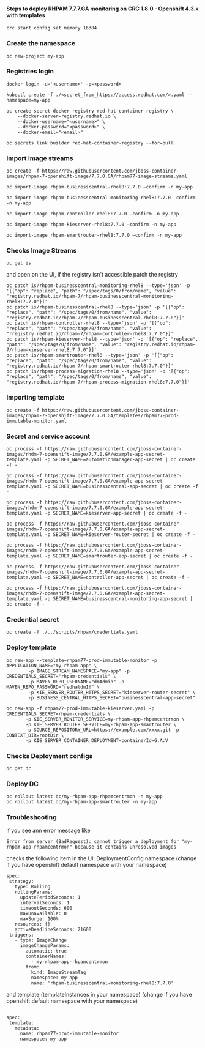 #### Steps to deploy RHPAM 7.7.7.GA monitoring on CRC 1.8.0 - Openshift 4.3.x with templates

```console
crc start config set memory 16384
```

### Create the namespace
```console
oc new-project my-app
```

### Registries login
```console
docker login -u='<username>' -p=<password>

kubectl create -f ./<secret_from_https://access.redhat.com/>.yaml --namespace=my-app

oc create secret docker-registry red-hat-container-registry \
    --docker-server=registry.redhat.io \
    --docker-username="<username>" \
    --docker-password="<password>" \
    --docker-email="<email>"

oc secrets link builder red-hat-container-registry --for=pull
```

### Import image streams

```console
oc create -f https://raw.githubusercontent.com/jboss-container-images/rhpam-7-openshift-image/7.7.0.GA/rhpam77-image-streams.yaml

oc import-image rhpam-businesscentral-rhel8:7.7.0 —confirm -n my-app

oc import-image rhpam-businesscentral-monitoring-rhel8:7.7.0 —confirm -n my-app

oc import-image rhpam-controller-rhel8:7.7.0 —confirm -n my-app

oc import-image rhpam-kieserver-rhel8:7.7.0 —confirm -n my-app

oc import-image rhpam-smartrouter-rhel8:7.7.0 —confirm -n my-app
```

### Checks Image Streams
```console
oc get is
```
and open on the UI, if the registry isn't accessible patch the registry
```console
oc patch is/rhpam-businesscentral-monitoring-rhel8 --type='json' -p '[{"op": "replace", "path": "/spec/tags/0/from/name", "value": "registry.redhat.io/rhpam-7/rhpam-businesscentral-monitoring-rhel8:7.7.0"}]'
oc patch is/rhpam-businesscentral-rhel8 --type='json' -p '[{"op": "replace", "path": "/spec/tags/0/from/name", "value": "registry.redhat.io/rhpam-7/rhpam-businesscentral-rhel8:7.7.0"}]'
oc patch is/rhpam-controller-rhel8 --type='json' -p '[{"op": "replace", "path": "/spec/tags/0/from/name", "value": "rregistry.redhat.io/rhpam-7/rhpam-controller-rhel8:7.7.0"}]'
oc patch is/rhpam-kieserver-rhel8 --type='json' -p '[{"op": "replace", "path": "/spec/tags/0/from/name", "value": "registry.redhat.io/rhpam-7/rhpam-kieserver-rhel8:7.7.0"}]'
oc patch is/rhpam-smartrouter-rhel8 --type='json' -p '[{"op": "replace", "path": "/spec/tags/0/from/name", "value": "registry.redhat.io/rhpam-7/rhpam-smartrouter-rhel8:7.7.0"}]'
oc patch is/rhpam-process-migration-rhel8 --type='json' -p '[{"op": "replace", "path": "/spec/tags/0/from/name", "value": "registry.redhat.io/rhpam-7/rhpam-process-migration-rhel8:7.7.0"}]'
```


### Importing template

```console
oc create -f https://raw.githubusercontent.com/jboss-container-images/rhpam-7-openshift-image/7.7.0.GA/templates/rhpam77-prod-immutable-monitor.yaml
```

### Secret and service account

```console
oc process -f https://raw.githubusercontent.com/jboss-container-images/rhdm-7-openshift-image/7.7.0.GA/example-app-secret-template.yaml -p SECRET_NAME=automationmanager-app-secret | oc create -f -

oc process -f https://raw.githubusercontent.com/jboss-container-images/rhdm-7-openshift-image/7.7.0.GA/example-app-secret-template.yaml -p SECRET_NAME=businesscentral-app-secret | oc create -f -

oc process -f https://raw.githubusercontent.com/jboss-container-images/rhdm-7-openshift-image/7.7.0.GA/example-app-secret-template.yaml -p SECRET_NAME=kieserver-app-secret | oc create -f -

oc process -f https://raw.githubusercontent.com/jboss-container-images/rhdm-7-openshift-image/7.7.0.GA/example-app-secret-template.yaml -p SECRET_NAME=kieserver-router-secret | oc create -f -

oc process -f https://raw.githubusercontent.com/jboss-container-images/rhdm-7-openshift-image/7.7.0.GA/example-app-secret-template.yaml -p SECRET_NAME=smartrouter-app-secret | oc create -f -

oc process -f https://raw.githubusercontent.com/jboss-container-images/rhdm-7-openshift-image/7.7.0.GA/example-app-secret-template.yaml -p SECRET_NAME=controller-app-secret | oc create -f -

oc process -f https://raw.githubusercontent.com/jboss-container-images/rhdm-7-openshift-image/7.7.0.GA/example-app-secret-template.yaml -p SECRET_NAME=businesscentral-monitoring-app-secret | oc create -f -
```

### Credential secret

```console
oc create -f ./../scripts/rhpam/credentials.yaml
```

### Deploy template

```console
oc new-app --template=rhpam77-prod-immutable-monitor -p APPLICATION_NAME="my-rhpam-app" \ 
        -p IMAGE_STREAM_NAMESPACE="my-app" -p CREDENTIALS_SECRET="rhpam-credentials" \ 
        -p MAVEN_REPO_USERNAME="dmAdmin" -p MAVEN_REPO_PASSWORD="redhatdm1!" \ 
        -p KIE_SERVER_ROUTER_HTTPS_SECRET="kieserver-router-secret" \ 
        -p BUSINESS_CENTRAL_HTTPS_SECRET="businesscentral-app-secret"
```


```console
oc new-app -f rhpam77-prod-immutable-kieserver.yaml -p CREDENTIALS_SECRET=rhpam-credentials \
       -p KIE_SERVER_MONITOR_SERVICE=my-rhpam-app-rhpamcentrmon \
       -p KIE_SERVER_ROUTER_SERVICE=my-rhpam-app-smartrouter \
       -p SOURCE_REPOSITORY_URL=https://example.com/xxxx.git -p CONTEXT_DIR=rootDir \
       -p KIE_SERVER_CONTAINER_DEPLOYMENT=containerId=G:A:V
```

### Checks Deployment configs

```console
oc get dc
```

### Deploy DC

```console
oc rollout latest dc/my-rhpam-app-rhpamcentrmon -n my-app
oc rollout latest dc/my-rhpam-app-smartrouter -n my-app
```


### Troubleshooting
if you see ann error message like

```console
Error from server (BadRequest): cannot trigger a deployment for "my-rhpam-app-rhpamcentrmon" because it contains unresolved images
```

checks the following item in the UI:
DeploymentConfig namespace (change if you have openshift default namespace with your namespace)
 ```console
spec:
  strategy:
    type: Rolling
    rollingParams:
      updatePeriodSeconds: 1
      intervalSeconds: 1
      timeoutSeconds: 600
      maxUnavailable: 0
      maxSurge: 100%
    resources: {}
    activeDeadlineSeconds: 21600
  triggers:
    - type: ImageChange
      imageChangeParams:
        automatic: true
        containerNames:
          - my-rhpam-app-rhpamcentrmon
        from:
          kind: ImageStreamTag
          namespace: my-app
          name: 'rhpam-businesscentral-monitoring-rhel8:7.7.0' 
```

 and template (templateInstances in your namespace)
 (change if you have openshift default namespace with your namespace)
 ```console
 
 spec:
  template:
    metadata:
      name: rhpam77-prod-immutable-monitor
      namespace: my-app
```